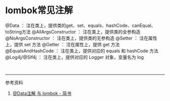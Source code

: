 # lombok常见注解

@Data ： 注在类上，提供类的get、set、equals、hashCode、canEqual、toString方法
@AllArgsConstructor ： 注在类上，提供类的全参构造
@NoArgsConstructor ： 注在类上，提供类的无参构造
@Setter ： 注在属性上，提供 set 方法
@Getter ： 注在属性上，提供 get 方法
@EqualsAndHashCode ： 注在类上，提供对应的 equals 和 hashCode 方法
@Log4j/@Slf4j ： 注在类上，提供对应的 Logger 对象，变量名为 log

<br>

---

参考资料

1. [@Data注解 与 lombok - 简书](https://www.jianshu.com/p/c1ee7e4247bf)


